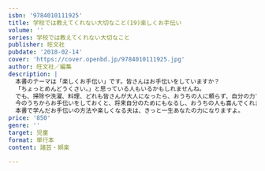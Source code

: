 ```yaml
---
isbn: '9784010111925'
title: 学校では教えてくれない大切なこと(19)楽しくお手伝い
volume: ''
series: 学校では教えてくれない大切なこと
publisher: 旺文社
pubdate: '2018-02-14'
cover: 'https://cover.openbd.jp/9784010111925.jpg'
author: 旺文社／編集
description: |
  本書のテーマは「楽しくお手伝い」です。皆さんはお手伝いをしていますか？
  「ちょっとめんどうくさい。」と思っている人もいるかもしれませんね。
  でも、掃除や洗濯、料理、どれも皆さんが大人になったら、おうちの人に頼らず、自分の力でできるようにならないといけないことばかりです。
  今のうちからお手伝いをしておくと、将来自分のためにもなるし、おうちの人も喜んでくれます。
  本書で学んだお手伝いの方法や楽しくなる夫は、きっと一生あなたの力になりますよ。
price: '850'
genre: ''
target: 児童
format: 単行本
content: 諸芸・娯楽

---
```

